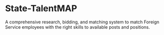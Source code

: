 # State-TalentMAP
A comprehensive research, bidding, and matching system to match Foreign Service employees with the right skills to available posts and positions.
